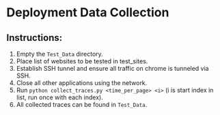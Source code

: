 # Deployment Data Collection

## Instructions:

1. Empty the `Test_Data` directory.
2. Place list of websites to be tested in test_sites.
3. Establish SSH tunnel and ensure all traffic on chrome is tunneled via SSH.
4. Close all other applications using the network.
5. Run `python collect_traces.py <time_per_page> <i>` (i is start index in list, run once with each index).
6. All collected traces can be found in `Test_Data`.